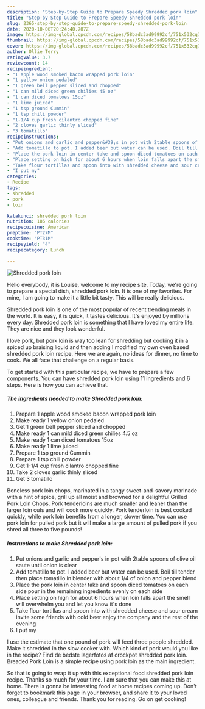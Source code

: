 ```yaml
---
description: "Step-by-Step Guide to Prepare Speedy Shredded pork loin"
title: "Step-by-Step Guide to Prepare Speedy Shredded pork loin"
slug: 2365-step-by-step-guide-to-prepare-speedy-shredded-pork-loin
date: 2020-10-06T20:24:40.707Z
image: https://img-global.cpcdn.com/recipes/58badc3ad99992cf/751x532cq70/shredded-pork-loin-recipe-main-photo.jpg
thumbnail: https://img-global.cpcdn.com/recipes/58badc3ad99992cf/751x532cq70/shredded-pork-loin-recipe-main-photo.jpg
cover: https://img-global.cpcdn.com/recipes/58badc3ad99992cf/751x532cq70/shredded-pork-loin-recipe-main-photo.jpg
author: Ollie Terry
ratingvalue: 3.7
reviewcount: 14
recipeingredient:
- "1 apple wood smoked bacon wrapped pork loin"
- "1 yellow onion pedaled"
- "1 green bell pepper sliced and chopped"
- "1 can mild diced green chilies 45 oz"
- "1 can diced tomatoes 15oz"
- "1 lime juiced"
- "1 tsp ground Cummin"
- "1 tsp chili powder"
- "1-1/4 cup fresh cilantro chopped fine"
- "2 cloves garlic thinly sliced"
- "3 tomatillo"
recipeinstructions:
- "Put onions and garlic and pepper&#39;s in pot with 2table spoons of olive oil saute until onion is clear"
- "Add tomatillo to pot. I added beer but water can be used. Boil till tender then place tomatillo in blender with about 1/4 of onion and pepper blend"
- "Place the pork loin in center take and spoon diced tomatoes on each side pour in the remaining ingredients evenly on each side"
- "Place setting on high for about 6 hours when loin falls apart the smell will overwhelm you and let you know it&#39;s done"
- "Take flour tortillas and spoon into with shredded cheese and sour cream invite some friends with cold beer enjoy the company and the rest of the evening"
- "I put my"
categories:
- Recipe
tags:
- shredded
- pork
- loin

katakunci: shredded pork loin 
nutrition: 186 calories
recipecuisine: American
preptime: "PT27M"
cooktime: "PT31M"
recipeyield: "4"
recipecategory: Lunch

---
```



![Shredded pork loin](https://img-global.cpcdn.com/recipes/58badc3ad99992cf/751x532cq70/shredded-pork-loin-recipe-main-photo.jpg)

Hello everybody, it is Louise, welcome to my recipe site. Today, we're going to prepare a special dish, shredded pork loin. It is one of my favorites. For mine, I am going to make it a little bit tasty. This will be really delicious.

Shredded pork loin is one of the most popular of recent trending meals in the world. It is easy, it is quick, it tastes delicious. It's enjoyed by millions every day. Shredded pork loin is something that I have loved my entire life. They are nice and they look wonderful.

I love pork, but pork loin is way too lean for shredding but cooking it in a spiced up braising liquid and then adding I modified my own oven based shredded pork loin recipe. Here we are again, no ideas for dinner, no time to cook. We all face that challenge on a regular basis.


To get started with this particular recipe, we have to prepare a few components. You can have shredded pork loin using 11 ingredients and 6 steps. Here is how you can achieve that.

<!--inarticleads1-->

##### The ingredients needed to make Shredded pork loin:

1. Prepare 1 apple wood smoked bacon wrapped pork loin
1. Make ready 1 yellow onion pedaled
1. Get 1 green bell pepper sliced and chopped
1. Make ready 1 can mild diced green chilies 4.5 oz
1. Make ready 1 can diced tomatoes 15oz
1. Make ready 1 lime juiced
1. Prepare 1 tsp ground Cummin
1. Prepare 1 tsp chili powder
1. Get 1-1/4 cup fresh cilantro chopped fine
1. Take 2 cloves garlic thinly sliced
1. Get 3 tomatillo


Boneless pork loin chops, marinated in a tangy sweet-and-savory marinade with a hint of spice, grill up all moist and browned for a delightful Grilled Pork Loin Chops. Pork tenderloins are much smaller and leaner than the larger loin cuts and will cook more quickly. Pork tenderloin is best cooked quickly, while pork loin benefits from a longer, slower time. You can use pork loin for pulled pork but it will make a large amount of pulled pork if you shred all three to five pounds! 

<!--inarticleads2-->

##### Instructions to make Shredded pork loin:

1. Put onions and garlic and pepper&#39;s in pot with 2table spoons of olive oil saute until onion is clear
1. Add tomatillo to pot. I added beer but water can be used. Boil till tender then place tomatillo in blender with about 1/4 of onion and pepper blend
1. Place the pork loin in center take and spoon diced tomatoes on each side pour in the remaining ingredients evenly on each side
1. Place setting on high for about 6 hours when loin falls apart the smell will overwhelm you and let you know it&#39;s done
1. Take flour tortillas and spoon into with shredded cheese and sour cream invite some friends with cold beer enjoy the company and the rest of the evening
1. I put my


I use the estimate that one pound of pork will feed three people shredded. Make it shredded in the slow cooker with. Which kind of pork would you like in the recipe? Find de bedste lagerfotos af crockpot shredded pork loin. Breaded Pork Loin is a simple recipe using pork loin as the main ingredient. 

So that is going to wrap it up with this exceptional food shredded pork loin recipe. Thanks so much for your time. I am sure that you can make this at home. There is gonna be interesting food at home recipes coming up. Don't forget to bookmark this page in your browser, and share it to your loved ones, colleague and friends. Thank you for reading. Go on get cooking!
